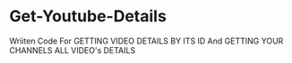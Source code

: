 # Get-Youtube-Details
Wriiten Code For GETTING VIDEO DETAILS BY ITS ID And GETTING YOUR CHANNELS ALL VIDEO's DETAILS
